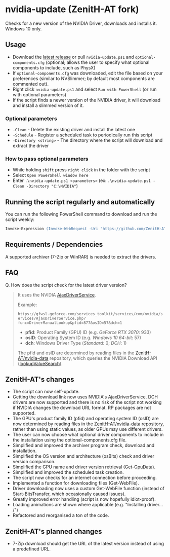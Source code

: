# nvidia-update (ZenitH-AT fork)

Checks for a new version of the NVIDIA Driver, downloads and installs it. Windows 10 only.

## Usage

* Download the [latest release](https://github.com/ZenitH-AT/nvidia-update/releases/latest) or pull `nvidia-update.ps1` and `optional-components.cfg` (optional; allows the user to specify what optional components to include, such as PhysX)
* If `optional-components.cfg` was downloaded, edit the file based on your preferences (similar to NVSlimmer; by default most components are commented out).
* Right click `nvidia-update.ps1` and select `Run with PowerShell` (or run with optional parameters)
* If the script finds a newer version of the NVIDIA driver, it will download and install a slimmed version of it.

### Optional parameters

* `-Clean` - Delete the existing driver and install the latest one
* `-Schedule` - Register a scheduled task to periodically run this script
* `-Directory <string>` - The directory where the script will download and extract the driver

### How to pass optional parameters

* While holding `shift` press `right click` in the folder with the script
* Select `Open PowerShell window here`
* Enter `.\nvidia-update.ps1 <parameters>` (ex: `.\nvidia-update.ps1 -Clean -Directory "C:\NVIDIA"`)

## Running the script regularly and automatically

You can run the following PowerShell command to download and run the script weekly:

```ps
Invoke-Expression (Invoke-WebRequest -Uri "https://github.com/ZenitH-AT/nvidia-update/raw/master/schedule.ps1").Content
```

## Requirements / Dependencies

A supported archiver (7-Zip or WinRAR) is needed to extract the drivers.

## FAQ

Q. How does the script check for the latest driver version?

> It uses the NVIDIA [AjaxDriverService](https://gfwsl.geforce.com/services_toolkit/services/com/nvidia/services/AjaxDriverService.php).
>
> Example:
>
> ```https://gfwsl.geforce.com/services_toolkit/services/com/nvidia/services/AjaxDriverService.php?func=DriverManualLookup&pfid=877&osID=57&dch=1```
> * **pfid**: Product Family (GPU) ID (e.g. _GeForce RTX 3070_: 933)
> * **osID**: Operating System ID (e.g. _Windows 10 64-bit_: 57)
> * **dch**: Windows Driver Type (_Standard_: 0; _DCH_: 1)
>
> The pfid and osID are determined by reading files in the [ZenitH-AT/nvidia-data](https://github.com/ZenitH-AT/nvidia-data) repository, which queries the NVIDIA Download API ([lookupValueSearch](https://www.nvidia.com/Download/API/lookupValueSearch.aspx)).

## ZenitH-AT's changes

* The script can now self-update.
* Getting the download link now uses NVIDIA's AjaxDriverService. DCH drivers are now supported and there is no risk of the script not working if NVIDIA changes the download URL format. RP packages are not supported.
* The GPU's product family ID (pfid) and operating system ID (osID) are now determined by reading files in the [ZenitH-AT/nvidia-data](https://github.com/ZenitH-AT/nvidia-data) repository, rather than using static values, as older GPUs may use different drivers.
* The user can now choose what optional driver components to include in the installation using the optional-components.cfg file.
* Simplified and improved the archiver program check, download and installation.
* Simplified the OS version and architecture (osBits) check and driver version comparison.
* Simplified the GPU name and driver version retrieval (Get-GpuData).
* Simplified and improved the scheduled task creation.
* The script now checks for an internet connection before proceeding.
* Implemented a function for downloading files (Get-WebFile).
* Driver downloading now uses a custom Get-WebFile function (instead of Start-BitsTransfer, which occasionally caused issues).
* Greatly improved error handling (script is now hopefully idiot-proof).
* Loading animations are shown where applicable (e.g. "Installing driver... /")
* Refactored and reorganised a ton of the code.

## ZenitH-AT's planned changes

* 7-Zip download should get the URL of the latest version instead of using a predefined URL.
